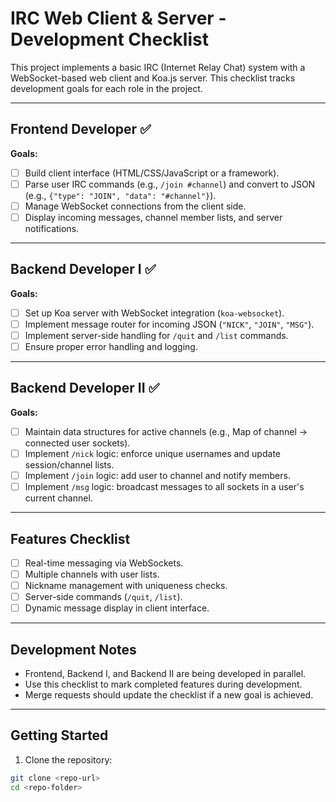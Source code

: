 # IRC Web Client & Server - Development Checklist

This project implements a basic IRC (Internet Relay Chat) system with a WebSocket-based web client and Koa.js server. This checklist tracks development goals for each role in the project.

---

## Frontend Developer ✅

**Goals:**
- [ ] Build client interface (HTML/CSS/JavaScript or a framework).  
- [ ] Parse user IRC commands (e.g., `/join #channel`) and convert to JSON (e.g., `{"type": "JOIN", "data": "#channel"}`).  
- [ ] Manage WebSocket connections from the client side.  
- [ ] Display incoming messages, channel member lists, and server notifications.

---

## Backend Developer I ✅

**Goals:**
- [ ] Set up Koa server with WebSocket integration (`koa-websocket`).  
- [ ] Implement message router for incoming JSON (`"NICK"`, `"JOIN"`, `"MSG"`).  
- [ ] Implement server-side handling for `/quit` and `/list` commands.  
- [ ] Ensure proper error handling and logging.

---

## Backend Developer II ✅

**Goals:**
- [ ] Maintain data structures for active channels (e.g., Map of channel → connected user sockets).  
- [ ] Implement `/nick` logic: enforce unique usernames and update session/channel lists.  
- [ ] Implement `/join` logic: add user to channel and notify members.  
- [ ] Implement `/msg` logic: broadcast messages to all sockets in a user's current channel.

---

## Features Checklist

- [ ] Real-time messaging via WebSockets.  
- [ ] Multiple channels with user lists.  
- [ ] Nickname management with uniqueness checks.  
- [ ] Server-side commands (`/quit`, `/list`).  
- [ ] Dynamic message display in client interface.

---

## Development Notes
- Frontend, Backend I, and Backend II are being developed in parallel.  
- Use this checklist to mark completed features during development.  
- Merge requests should update the checklist if a new goal is achieved.

---

## Getting Started

1. Clone the repository:  
```bash
git clone <repo-url>
cd <repo-folder>